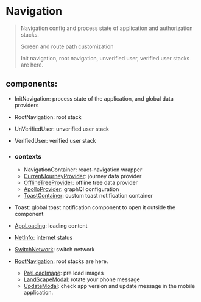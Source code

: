 # Navigation

> Navigation config and process state of application and authorization stacks.
> 
> Screen and route path customization
> 
> Init navigation, root navigation, unverified user, verified user stacks are here.

## components:
- InitNavigation: process state of the application, and global data providers
- RootNavigation: root stack
- UnVerifiedUser: unverified user stack
- VerifiedUser: verified user stack


- ### contexts
  - NavigationContainer: react-navigation wrapper
  - [CurrentJourneyProvider](./src/services): journey data provider
  - [OfflineTreeProvider](./src/utilities/hooks): offline tree data provider
  - [ApolloProvider](./src/services): graphQl configuration
  - [ToastContainer](./src/components/Toast): custom toast notification container
  

- Toast: global toast notification component to open it outside the component
- [AppLoading](./src/components/AppLoading): loading content
- [NetInfo](./src/components/NetInfo): internet status
- [SwitchNetwork](./src/components/SwitchNetwork): switch network
- [RootNavigation](./src/navigation/README.md): root stacks are here.
  - [PreLoadImage](./src/components/PreloadImage): pre load images
  - [LandScapeModal](./src/components/LandScapeModal): rotate your phone message
  - [UpdateModal](./src/components/UpdateModal): check app version and update message in the mobile application.

